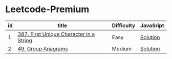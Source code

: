 # Leetcode-Premium

| **id** | **title**                                                                                                     | **Difficulty** | **JavaSript**                                                                                                             |
| ------ | ------------------------------------------------------------------------------------------------------------- | -------------- | ------------------------------------------------------------------------------------------------------------------------- |
| 1      | [387. First Unique Character in a String](https://leetcode.com/problems/first-unique-character-in-a-string//) | Easy           | [Solution](https://github.com/karantondare/leetcode-solutions/blob/main/solutions/387-first-unique-character-in-a-string) |
| 2      | [49. Group Anagrams](https://leetcode.com/problems/group-anagrams/)                                           | Medium         | [Solution](https://github.com/karantondare/leetcode-solutions/blob/main/solutions/49-group-anagrams)                      |
